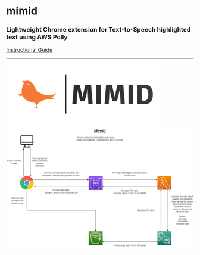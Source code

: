 # mimid
### Lightweight Chrome extension for Text-to-Speech highlighted text using AWS Polly
[Instructional Guide](https://docs.google.com/document/d/e/2PACX-1vTookULSNnRl5aw8qlQqZXcS4Fg9HmU7_xW8A2YC4uBH19WwmsXH1cEcqboJkoMsZ1aA52kh1KAgTNw/pub)
***
![mimid](/chrome-extension/images/mimidLogoOriginal.png)
![architechture](/MimidArchitecture.png)

